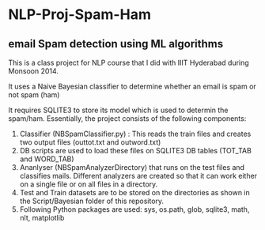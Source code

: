 NLP-Proj-Spam-Ham
=================

email Spam detection using ML algorithms
----------------------------------------
This is a class project for NLP course that I did with IIIT Hyderabad during Monsoon 2014.

It uses a Naive Bayesian classifier to determine whether an email is spam or not spam (ham)

It requires SQLITE3 to store its model which is used to determin the spam/ham. Essentially, the project consists of the following components:

1) Classifier (NBSpamClassifier.py) : This reads the train files and creates two output files (outtot.txt and outword.txt)
2) DB scripts are used to load these files on SQLITE3 DB tables (TOT_TAB and WORD_TAB)
3) Ananlyser (NBSpamAnalyzerDirectory) that runs on the test files and classifies mails. Different analyzers are created so that it can work either on a single file or on all files in a directory.
4) Test and Train datasets are to be stored on the directories as shown in the Script/Bayesian folder of this repository.
5) Following Python packages are used: sys, os.path, glob, sqlite3, math, nlt, matplotlib
